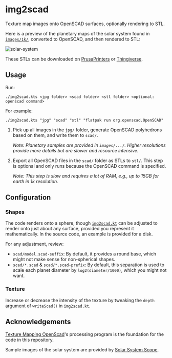 # img2scad

Texture map images onto OpenSCAD surfaces, optionally rendering to STL.

Here is a preview of the planetary maps of the solar system found in [`images/1k/`](images/1k), converted to OpenSCAD, and then rendered to STL:

![solar-system](https://user-images.githubusercontent.com/102931/103391580-252af980-4b12-11eb-9809-95d871829265.png)

These STLs can be downloaded on [PrusaPrinters](https://www.prusaprinters.org/prints/50410-solar-system) or [Thingiverse](https://www.thingiverse.com/thing:4703616).

## Usage

Run:

`./img2scad.kts <jpg folder> <scad folder> <stl folder> <optional: openscad command>`

For example:

`./img2scad.kts "jpg" "scad" "stl" "flatpak run org.openscad.OpenSCAD"`

1. Pick up all images in the `jpg/` folder, generate OpenSCAD polyhedrons based on them, and write them to `scad/`.

	_Note: Planetary samples are provided in `images/.../`. Higher resolutions provide more details but are slower and resource intensive._

2. Export all OpenSCAD files in the `scad/` folder as STLs to `stl/`. This step is optional and only runs because the OpenSCAD command is specified.
	
	_Note: This step is slow and requires a lot of RAM, e.g., up to 15GB for earth in 1k resolution._

## Configuration

### Shapes

The code renders onto a sphere, though [`img2scad.kt`](img2scad.kt) can be adjusted to render onto just about any surface, provided you represent it mathematically. In the source code, an example is provided for a disk.

For any adjustment, review:
- `scad/model.scad-suffix`: By default, it provides a round base, which might not make sense for non-spherical shapes.
- `scad/*.scad` & `scad/*.scad-prefix`: By default, this separation is used to scale each planet diameter by `log2(diameter/1000)`, which you might not want.

### Texture

Increase or decrease the intensity of the texture by tweaking the `depth` argument of `writeScad()` in [`img2scad.kt`](img2scad.kt).

## Acknowledgements

[Texture Mapping OpenScad](https://www.thingiverse.com/thing:363298)'s processing program is the foundation for the code in this repository.

Sample images of the solar system are provided by [Solar System Scope](https://www.solarsystemscope.com/textures/).